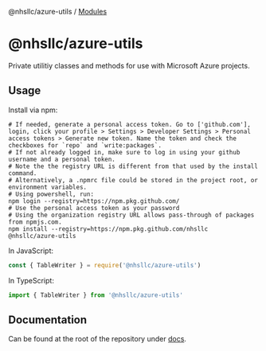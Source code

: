 @nhsllc/azure-utils / [Modules](modules.md)

# @nhsllc/azure-utils

Private utilitiy classes and methods for use with Microsoft Azure projects.

## Usage

Install via npm:

```shell
# If needed, generate a personal access token. Go to ['github.com'], login, click your profile > Settings > Developer Settings > Personal access tokens > Generate new token. Name the token and check the checkboxes for `repo` and `write:packages`.
# If not already logged in, make sure to log in using your github username and a personal token.
# Note the the registry URL is different from that used by the install command.
# Alternatively, a .npmrc file could be stored in the project root, or environment variables.
# Using powershell, run:
npm login --registry=https://npm.pkg.github.com/
# Use the personal access token as your password
# Using the organization registry URL allows pass-through of packages from npmjs.com.
npm install --registry=https://npm.pkg.github.com/nhsllc @nhsllc/azure-utils
```

In JavaScript:

```js
const { TableWriter } = require('@nhsllc/azure-utils')
```

In TypeScript:

```ts
import { TableWriter } from '@nhsllc/azure-utils'
```

## Documentation

Can be found at the root of the repository under [docs](./docs/README.md).
